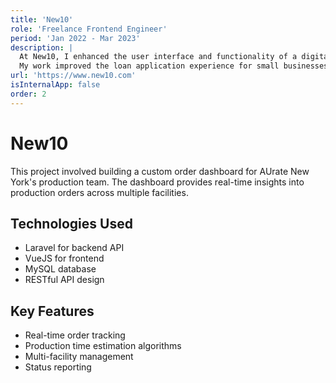 ```yaml
---
title: 'New10'
role: 'Freelance Frontend Engineer'
period: 'Jan 2022 - Mar 2023'
description: |
  At New10, I enhanced the user interface and functionality of a digital lending platform for SMEs using React, Next.js, TypeScript, Node.js, and AWS. I built reusable UI components and contributed to the design system, implementing design tokens to maintain visual consistency.
  My work improved the loan application experience for small businesses and boosted frontend performance and scalability, creating a platform that is both functional and efficient.'Working on UI components and services for New10 (part of ABN AMRO) using React, NextJS, TypeScript, Node.js, AWS (serverless), Terraform and more.'
url: 'https://www.new10.com'
isInternalApp: false
order: 2
---
```


# New10

This project involved building a custom order dashboard for AUrate New York's production team. The dashboard provides real-time insights into production orders across multiple facilities.

## Technologies Used

- Laravel for backend API
- VueJS for frontend
- MySQL database
- RESTful API design

## Key Features

- Real-time order tracking
- Production time estimation algorithms
- Multi-facility management
- Status reporting
